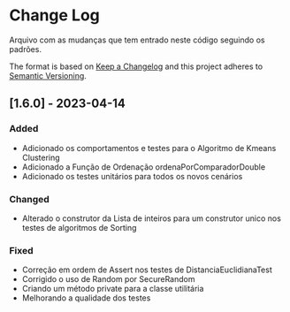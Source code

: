 # Change Log
Arquivo com as mudanças que tem entrado neste código seguindo os padrões.

The format is based on [Keep a Changelog](http://keepachangelog.com/)
and this project adheres to [Semantic Versioning](http://semver.org/).

## [1.6.0] - 2023-04-14

### Added
- Adicionado os comportamentos e testes para o Algoritmo de Kmeans Clustering
- Adicionado a Função de Ordenação ordenaPorComparadorDouble
- Adicionado os testes unitários para todos os novos cenários

### Changed
- Alterado o construtor da Lista de inteiros para um construtor unico nos testes de algoritmos de Sorting

### Fixed
- Correção em ordem de Assert nos testes de DistanciaEuclidianaTest
- Corrigido o uso de Random por SecureRandom
- Criando um método private para a classe utilitária
- Melhorando a qualidade dos testes
